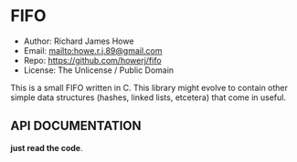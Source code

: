 # FIFO

* Author: Richard James Howe
* Email: <mailto:howe.r.j.89@gmail.com>
* Repo: <https://github.com/howerj/fifo>
* License: The Unlicense / Public Domain

This is a small FIFO written in C. This library might evolve to contain other
simple data structures (hashes, linked lists, etcetera) that come in useful.

## API DOCUMENTATION

**just read the code**.

